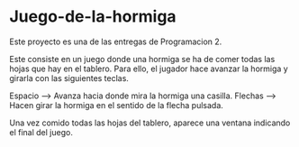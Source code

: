 # Juego-de-la-hormiga
Este proyecto es una de las entregas de Programacion 2.

Este consiste en un juego donde una hormiga se ha de comer todas las hojas que hay en el tablero. Para ello, el jugador hace avanzar la hormiga y girarla con las siguientes teclas.

Espacio --> Avanza hacia donde mira la hormiga una casilla.
Flechas --> Hacen girar la hormiga en el sentido de la flecha pulsada.

Una vez comido todas las hojas del tablero, aparece una ventana indicando el final del juego.
